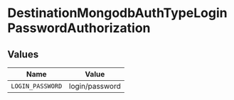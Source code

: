 # DestinationMongodbAuthTypeLoginPasswordAuthorization


## Values

| Name             | Value            |
| ---------------- | ---------------- |
| `LOGIN_PASSWORD` | login/password   |